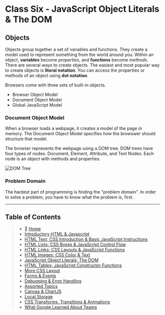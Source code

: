 # Class Six - JavaScript Object Literals & The DOM

## Objects

Objects group together a set of variables and functions. They create a model used to represent something from the world around you.
Within an object, **variables** become *properties*, and **functions** become *methods*.
There are several ways to create objects.
The easiest and most popular way to create objects is **literal notation**.
You can access the properties or methods of an object using **dot notation**.

Browsers come with three sets of built-in objects.

- Browser Object Model
- Document Object Model
- Global JavaScript Model

### Document Object Model

When a browser loads a webpage, it creates a model of the page in memory.
The Document Object Model specifies how the browswer should structure that model.

The browser represents the webpage using a DOM tree.
DOM trees have four types of nodes. Document, Element, Attribute, and Text Nodes.
Each node is an object with methods and properties.

![DOM Tree](https://i.imgur.com/fmN0Ldh.jpg)

### Problem Domain

The hardest part of programming is finding the "problem domain".
In order to solve a problem, you have to know what the problem is, first.

_____

## Table of Contents

> * 🏡 [Home](README.md)
> * [Introductory HTML & Javascript](201/class-01.md)
> * [HTML Text; CSS Introduction & Basic JavaScript Instructions](201/class-02.md)
> * [HTML Lists; CSS Boxes & JavaScript Control Flow](201/class-03.md)
> * [HTML Links; CSS Layouts & JavaScript Functions](201/class-04.md)
> * [HTML Images; CSS Color & Text](201/class-05.md)
> * [JavaScript Object Literals; The DOM](201/class-06.md)
> * [HTML Tables; JavaScript Constructor Functions](201/class-07.md)
> * [More CSS Layout](201/class-08.md)
> * [Forms & Events](201/class-09.md)
> * [Debugging & Error Handling](201/class-10.md)
> * [Assorted Topics](201/class-11.md)
> * [Canvas & ChartJS](201/class-12.md)
> * [Local Storage](201/class-13.md)
> * [CSS Transforms, Transitions & Animations](201/class-14a.md)
> * [What Google Learned About Teams](201/class-14b.md)
